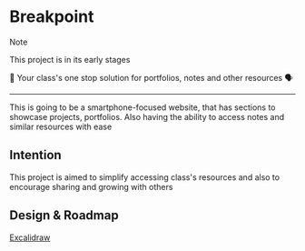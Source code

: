 # Breakpoint
> [!NOTE]
> This project is in its early stages

🧰 Your class's one stop solution for portfolios, notes and other resources 🗣

---

This is going to be a smartphone-focused website, that has sections to showcase projects, portfolios. Also having the ability to access notes and similar resources with ease

## Intention
This project is aimed to simplify accessing class's resources and also to encourage sharing and growing with others

## Design & Roadmap
[Excalidraw](https://excalidraw.com/#json=-WaB4k63yCbB2kX8HOy-v,MHSqE5GspJtAXsqaeM1Bng)
